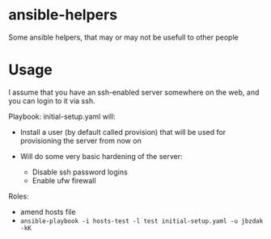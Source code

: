 # ansible-helpers
Some ansible helpers, that may or may not be usefull to other people

# Usage

I assume that you have an ssh-enabled server somewhere on the web, and you
can login to it via ssh.

Playbook: initial-setup.yaml will:

* Install a user (by default called provision) that will be used for
  provisioning the server from now on
* Will do some very basic hardening of the server:

  * Disable ssh password logins
  * Enable ufw firewall


Roles:
* amend hosts file
* ``ansible-playbook -i hosts-test -l test initial-setup.yaml -u jbzdak -kK``

